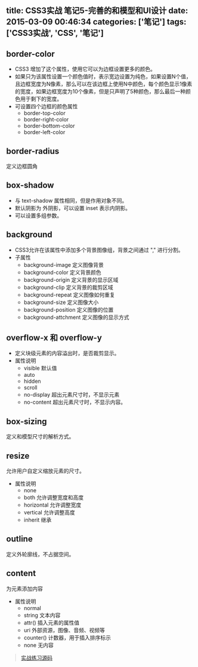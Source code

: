 title: CSS3实战 笔记5-完善的和模型和UI设计
date: 2015-03-09 00:46:34
categories: ['笔记']
tags: ['CSS3实战', 'CSS', '笔记']
---

## border-color
* CSS3 增加了这个属性，使用它可以为边框设置更多的颜色。
* 如果只为该属性设置一个颜色值时，表示宽边设置为纯色，如果设置N个值，且边框宽度为N像素，那么可以在该边框上使用N中颜色，每个颜色显示1像素的宽度，如果边框宽度为10个像素，但是只声明了5种颜色，那么最后一种颜色用于剩下的宽度。
* 可设置四个边框的颜色属性
	* border-top-color
	* border-right-color
	* border-bottom-color
	* border-left-color

<!-- more -->

## border-radius
定义边框圆角

## box-shadow
* 与 text-shadow 属性相同，但是作用对象不同。
* 默认阴影为 外阴影，可以设置 inset 表示内阴影。
* 可以设置多组参数。

## background
* CSS3允许在该属性中添加多个背景图像组，背景之间通过 "," 进行分割。
* 子属性
	* background-image 定义图像背景
	* background-color 定义背景颜色
	* background-origin 定义背景的显示区域
	* background-clip 定义背景的裁剪区域
	* background-repeat 定义图像如何重复
	* background-size 定义图像大小
	* background-position 定义图像的位置
	* background-attchment 定义图像的显示方式

## overflow-x 和 overflow-y
* 定义块级元素的内容溢出时，是否裁剪显示。
* 属性说明
	* visible 默认值
	* auto 
	* hidden
	* scroll
	* no-display 超出元素尺寸时，不显示元素
	* no-content 超出元素尺寸时，不显示内容。

## box-sizing
定义和模型尺寸的解析方式。

## resize
允许用户自定义缩放元素的尺寸。
* 属性说明
	* none
	* both 允许调整宽度和高度
	* horizontal 允许调整宽度
	* vertical 允许调整高度
	* inherit 继承

## outline
定义外轮廓线，不占据空间。

## content
为元素添加内容
* 属性说明
	* normal
	* string 文本内容
	* attr() 插入元素的属性值
	* uri 外部资源，图像、音频、视频等
	* counter() 计数器，用于插入排序标示
	* none 无内容

> [实战练习源码](https://github.com/think2011/css3InActive-practice)
